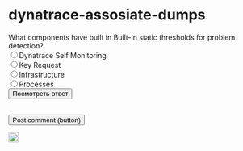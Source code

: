 # dynatrace-assosiate-dumps


What components have built in Built-in static thresholds for problem detection?<br>
  <input type="radio" >Dynatrace Self Monitoring<br>
  <input type="radio" >Key Request<br>
  <input type="radio" >Infrastructure<br>
  <input type="radio" >Processes<br>
<input id="bt1" name="type" onclick="setVisibility('sub3');" type="button" value="Посмотреть ответ" />

<br />
<div id="sub3" style="display: none;">
Правильный ответ: fixdist
</div>
<button class="button" type="submit">Post comment (button)</button>


[<img src="https://emojipedia-us.s3.dualstack.us-west-1.amazonaws.com/thumbs/120/google/263/question-mark_2753.png" width="20" />](onclick="setVisibility('sub3'))
